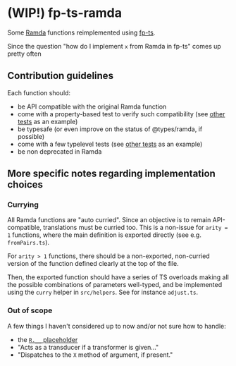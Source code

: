 # (WIP!) fp-ts-ramda

Some [Ramda](https://ramdajs.com/) functions reimplemented using [fp-ts](https://github.com/gcanti/fp-ts).

Since the question "how do I implement `x` from Ramda in fp-ts" comes up pretty often

## Contribution guidelines

Each function should:

- be API compatible with the original Ramda function
- come with a property-based test to verify such compatibility (see [other tests](https://github.com/giogonzo/fp-ts-ramda/blob/master/test/index.test.ts) as an example)
- be typesafe (or even improve on the status of @types/ramda, if possible)
- come with a few typelevel tests (see [other tests](https://github.com/giogonzo/fp-ts-ramda/blob/master/dtslint/ts3.5/index.ts) as an example)
- be non deprecated in Ramda

## More specific notes regarding implementation choices

### Currying

All Ramda functions are "auto curried". Since an objective is to remain API-compatible, translations must be curried too. This is a non-issue for `arity = 1` functions, where the main definition is exported directly (see e.g. `fromPairs.ts`).

For `arity > 1` functions, there should be a non-exported, non-curried version of the function defined clearly at the top of the file.

Then, the exported function should have a series of TS overloads making all the possible combinations of parameters well-typed, and be implemented using the `curry` helper in `src/helpers`. See for instance `adjust.ts`.

### Out of scope

A few things I haven't considered up to now and/or not sure how to handle:

- the [`R.__` placeholder](https://ramdajs.com/docs/#__)
- "Acts as a transducer if a transformer is given..."
- "Dispatches to the `X` method of argument, if present."
